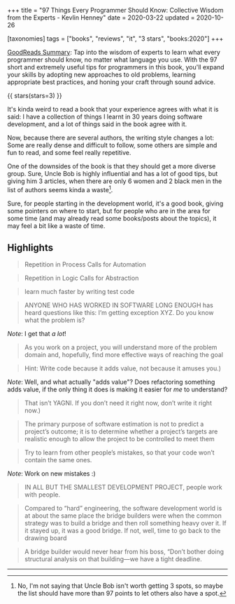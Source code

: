 +++
title = "97 Things Every Programmer Should Know: Collective Wisdom from the Experts - Kevlin Henney"
date = 2020-03-22
updated = 2020-10-26

[taxonomies]
tags = ["books", "reviews", "it", "3 stars", "books:2020"]
+++

[GoodReads Summary](https://www.goodreads.com/book/show/7003902-97-things-every-programmer-should-know):
Tap into the wisdom of experts to learn what every programmer should know, no
matter what language you use. With the 97 short and extremely useful tips for
programmers in this book, you'll expand your skills by adopting new approaches
to old problems, learning appropriate best practices, and honing your craft
through sound advice.

<!-- more -->

{{ stars(stars=3) }}

It's kinda weird to read a book that your experience agrees with what it is
said: I have a collection of things I learnt in 30 years doing software
development, and a lot of things said in the book agree with it.

Now, because there are several authors, the writing style changes a lot: Some
are really dense and difficult to follow, some others are simple and fun to
read, and some feel really repetitive.

One of the downsides of the book is that they should get a more diverse group.
Sure, Uncle Bob is highly influential and has a lot of good tips, but giving
him 3 articles, when there are only 6 women and 2 black men in the list of
authors seems kinda a waste[^1].

Sure, for people starting in the development world, it's a good book, giving
some pointers on where to start, but for people who are in the area for some
time (and may already read some books/posts about the topics), it may feel a
bit like a waste of time.

## Highlights

>  Repetition in Process Calls for Automation 

>  Repetition in Logic Calls for Abstraction 

>  learn much faster by writing test code 

>  ANYONE WHO HAS WORKED IN SOFTWARE LONG ENOUGH has heard questions like this:
>  I’m getting exception XYZ. Do you know what the problem is? 

*Note*: I get that *a lot*!

>  As you work on a project, you will understand more of the problem domain
>  and, hopefully, find more effective ways of reaching the goal 

>  Hint: Write code because it adds value, not because it amuses you.) 

*Note*: Well, and what actually "adds value"? Does refactoring something adds
value, if the only thing it does is making it easier for *me* to understand?

>  That isn’t YAGNI. If you don’t need it right now, don’t write it right now.) 

>  The primary purpose of software estimation is not to predict a project’s
>  outcome; it is to determine whether a project’s targets are realistic enough
>  to allow the project to be controlled to meet them 

>  Try to learn from other people’s mistakes, so that your code won’t contain
>  the same ones.

*Note*: Work on new mistakes :)

>  IN ALL BUT THE SMALLEST DEVELOPMENT PROJECT, people work with people.

>  Compared to “hard” engineering, the software development world is at about
>  the same place the bridge builders were when the common strategy was to
>  build a bridge and then roll something heavy over it. If it stayed up, it
>  was a good bridge. If not, well, time to go back to the drawing board 

>  A bridge builder would never hear from his boss, “Don’t bother doing
>  structural analysis on that building—we have a tight deadline.

---

[^1]: No, I'm not saying that Uncle Bob isn't worth getting 3 spots, so maybe
  the list should have more than 97 points to let others also have a spot.
